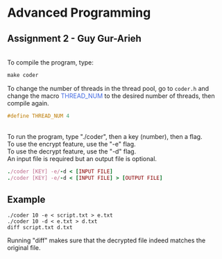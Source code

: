 # Advanced Programming
## Assignment 2 - Guy Gur-Arieh
\
To compile the program, type:
```ruby
make coder
```
To change the number of threads in the thread pool, go to ```coder.h``` and change the macro <em style="font-style:normal;display:inline;color:RoyalBlue;">THREAD_NUM</em> to the desired number of threads, then compile again.
```c
#define THREAD_NUM 4
```

\
To run the program, type "./coder", then a key (number), then a flag.\
To use the encrypt feature, use the "-e" flag.\
To use the decrypt feature, use the "-d" flag.\
An input file is required but an output file is optional.
```ruby
./coder [KEY] -e/-d < [INPUT FILE]
./coder [KEY] -e/-d < [INPUT FILE] > [OUTPUT FILE]
```

## Example
```
./coder 10 -e < script.txt > e.txt
./coder 10 -d < e.txt > d.txt
diff script.txt d.txt
```
Running "diff" makes sure that the decrypted file indeed matches the original file.